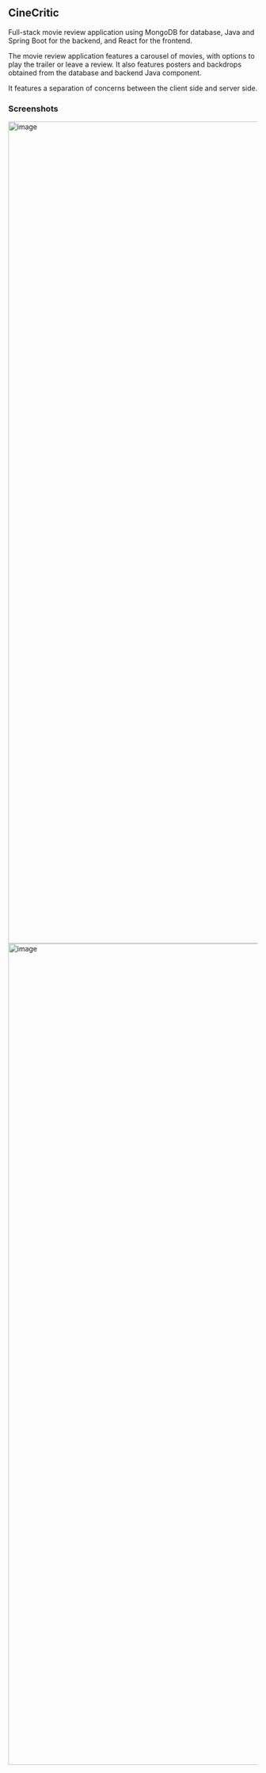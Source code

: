 ## CineCritic

Full-stack movie review application using MongoDB for database, Java and Spring Boot for the backend, and React for the frontend.

The movie review application features a carousel of movies, with options to play the trailer or leave a review. It also features posters and backdrops obtained from the database and backend Java component.

It features a separation of concerns between the client side and server side.

### Screenshots
<img width="1660" alt="image" src="https://github.com/leobyang/CineCritic/assets/155016396/0de12176-41f1-4456-b9fc-5fb08b0f5c87">
<img width="1659" alt="image" src="https://github.com/leobyang/CineCritic/assets/155016396/c45d6d7c-711a-41ce-8bf7-002ceb1e25e5">


